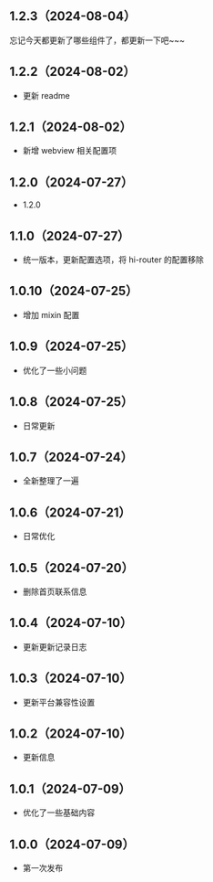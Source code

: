 ## 1.2.3（2024-08-04）
忘记今天都更新了哪些组件了，都更新一下吧~~~
## 1.2.2（2024-08-02）
- 更新 readme
## 1.2.1（2024-08-02）
- 新增 webview 相关配置项
## 1.2.0（2024-07-27）
- 1.2.0
## 1.1.0（2024-07-27）
- 统一版本，更新配置选项，将 hi-router 的配置移除
## 1.0.10（2024-07-25）
- 增加 mixin 配置
## 1.0.9（2024-07-25）
- 优化了一些小问题
## 1.0.8（2024-07-25）
- 日常更新
## 1.0.7（2024-07-24）
- 全新整理了一遍
## 1.0.6（2024-07-21）
- 日常优化
## 1.0.5（2024-07-20）
- 删除首页联系信息
## 1.0.4（2024-07-10）
- 更新更新记录日志
## 1.0.3（2024-07-10）
- 更新平台兼容性设置
## 1.0.2（2024-07-10）
- 更新信息
## 1.0.1（2024-07-09）
- 优化了一些基础内容
## 1.0.0（2024-07-09）
- 第一次发布

